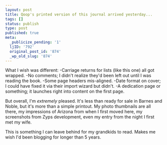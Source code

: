 ```yaml
---
layout: post
title: Qoop's printed version of this journal arrived yesterday...
tags: []
status: publish
type: post
published: true
meta:
  _publicize_pending: '1'
  ljID: '792'
  original_post_id: '874'
  _wp_old_slug: '874'
---
```

What I wish was different:
-Carriage returns for lists (like this one) all got wrapped.
-No comments; I didn't realize they'd been left out until I was reading the book.
-Some page headers mis-aligned.
-Date format on cover; I could have fixed it via their import wizard but didn't.
-A dedication page or something; it launches right into content on the first page.

But overall, I'm <em>extremely</em> pleased.  It's less than ready for sale in Barnes and Noble, but it's more than a simple printout.  My photo thumbnails are all there, my impressions of Arizona from when I first moved here, my screenshots from Zyps development, even my entry from the night I first met my wife.

This is something I can leave behind for my grandkids to read.  Makes me wish I'd been blogging for longer than 5 years.
